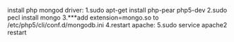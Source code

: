 install php mongod driver:
1.sudo apt-get install php-pear php5-dev
2.sudo pecl install mongo
3.***add extension=mongo.so to /etc/php5/cli/conf.d/mongodb.ini
4.restart apache:
5.sudo service apache2 restart


